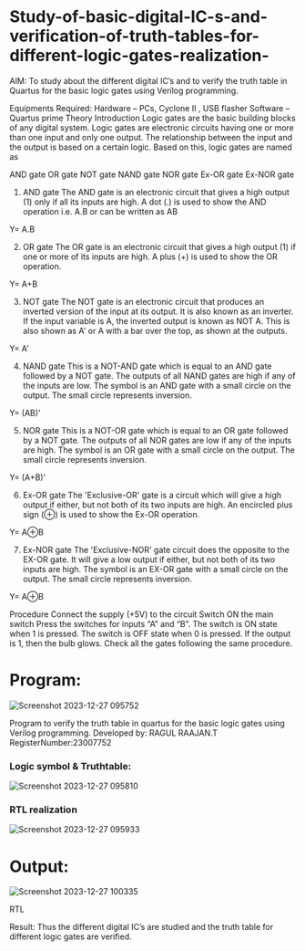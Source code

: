 # Study-of-basic-digital-IC-s-and-verification-of-truth-tables-for-different-logic-gates-realization-
 AIM:
To study about the different digital IC’s and to verify the truth table in Quartus for the basic logic gates using Verilog programming.

Equipments Required:
Hardware – PCs, Cyclone II , USB flasher
Software – Quartus prime
Theory
Introduction
Logic gates are the basic building blocks of any digital system. Logic gates are electronic circuits having one or more than one input and only one output. The relationship between the input and the output is based on a certain logic. Based on this, logic gates are named as

AND gate
OR gate
NOT gate
NAND gate
NOR gate
Ex-OR gate
Ex-NOR gate
1) AND gate
The AND gate is an electronic circuit that gives a high output (1) only if all its inputs are high. A dot (.) is used to show the AND operation i.e. A.B or can be written as AB

Y= A.B

2) OR gate
The OR gate is an electronic circuit that gives a high output (1) if one or more of its inputs are high. A plus (+) is used to show the OR operation.

Y= A+B

3) NOT gate
The NOT gate is an electronic circuit that produces an inverted version of the input at its output. It is also known as an inverter. If the input variable is A, the inverted output is known as NOT A. This is also shown as A' or A with a bar over the top, as shown at the outputs.

Y= A'

4) NAND gate
This is a NOT-AND gate which is equal to an AND gate followed by a NOT gate. The outputs of all NAND gates are high if any of the inputs are low. The symbol is an AND gate with a small circle on the output. The small circle represents inversion.

Y= (AB)’

5) NOR gate
This is a NOT-OR gate which is equal to an OR gate followed by a NOT gate. The outputs of all NOR gates are low if any of the inputs are high. The symbol is an OR gate with a small circle on the output. The small circle represents inversion.

Y= (A+B)’

6) Ex-OR gate
The 'Exclusive-OR' gate is a circuit which will give a high output if either, but not both of its two inputs are high. An encircled plus sign (⊕) is used to show the Ex-OR operation.

Y= A⊕B

7) Ex-NOR gate
The 'Exclusive-NOR' gate circuit does the opposite to the EX-OR gate. It will give a low output if either, but not both of its two inputs are high. The symbol is an EX-OR gate with a small circle on the output. The small circle represents inversion.

Y= A⊕B

Procedure
Connect the supply (+5V) to the circuit
Switch ON the main switch
Press the switches for inputs “A” and “B”. The switch is ON state when 1 is pressed. The switch is OFF state when 0 is pressed.
If the output is 1, then the bulb glows.
Check all the gates following the same procedure.
# Program:
![Screenshot 2023-12-27 095752](https://github.com/RAGULRAAJAN/DE.EXP.01/assets/147473144/21e80e73-221a-4c09-bf7f-211ef4e285c5)


Program to verify the truth table in quartus for the basic logic gates using Verilog programming.
Developed by: RAGUL RAAJAN.T
RegisterNumber:23007752

### Logic symbol & Truthtable:
![Screenshot 2023-12-27 095810](https://github.com/RAGULRAAJAN/DE.EXP.01/assets/147473144/b4e9e6af-5446-43c4-9a6e-067c968fced1)

### RTL realization
![Screenshot 2023-12-27 095933](https://github.com/RAGULRAAJAN/DE.EXP.01/assets/147473144/6f2a310d-e7de-4cdd-a305-501a4691cfb6)


# Output:
![Screenshot 2023-12-27 100335](https://github.com/RAGULRAAJAN/DE.EXP.01/assets/147473144/c1c41b6d-d22b-4dc9-a907-367fb3360b9f)


RTL

Result:
Thus the different digital IC’s are studied and the truth table for different logic gates are verified.
